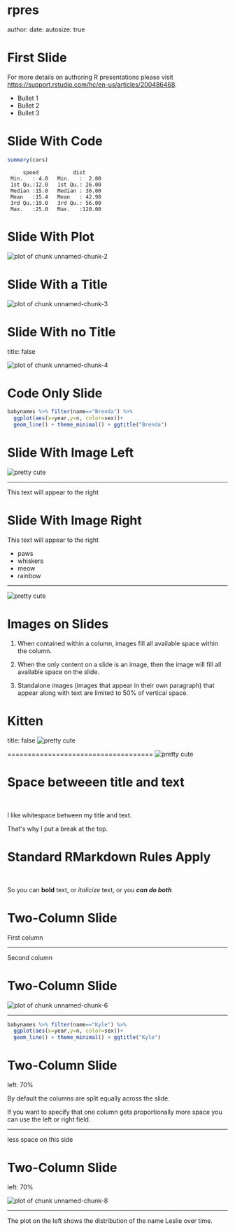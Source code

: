 rpres
========================================================
author: 
date: 
autosize: true



First Slide
========================================================

For more details on authoring R presentations please visit <https://support.rstudio.com/hc/en-us/articles/200486468>.

- Bullet 1
- Bullet 2
- Bullet 3

Slide With Code
========================================================


```r
summary(cars)
```

```
     speed           dist       
 Min.   : 4.0   Min.   :  2.00  
 1st Qu.:12.0   1st Qu.: 26.00  
 Median :15.0   Median : 36.00  
 Mean   :15.4   Mean   : 42.98  
 3rd Qu.:19.0   3rd Qu.: 56.00  
 Max.   :25.0   Max.   :120.00  
```

Slide With Plot
========================================================

![plot of chunk unnamed-chunk-2](second_pres-figure/unnamed-chunk-2-1.png)


Slide With a Title
========================================================

![plot of chunk unnamed-chunk-3](second_pres-figure/unnamed-chunk-3-1.png)


Slide With no Title
========================================================
title: false

![plot of chunk unnamed-chunk-4](second_pres-figure/unnamed-chunk-4-1.png)

Code Only Slide
====================================

```r
babynames %>% filter(name=="Brenda") %>%
  ggplot(aes(x=year,y=n, color=sex))+
  geom_line() + theme_minimal() + ggtitle("Brenda")
```


Slide With Image Left
====================================
![pretty cute](cats.jpg)
***
This text will appear to the right


Slide With Image Right
====================================
This text will appear to the right  

- paws
- whiskers
- meow
- rainbow  

***
![pretty cute](cats.jpg)



Images on Slides
====================================

1. When contained within a column, images fill all available space within the column.

2. When the only content on a slide is an image, then the image will fill all available space on the slide.

3. Standalone images (images that appear in their own paragraph) that appear along with text are limited to 50% of vertical space.

 
Kitten
====================================
title: false
![pretty cute](kitten.jpg)


====================================
![pretty cute](kitten.jpg)



Space betweeen title and text
====================================
<br>

I like whitespace between my title and text.

That's why I put a break at the top.



Standard RMarkdown Rules Apply
====================================
<br>

So you can **bold** text, or *italicize* text, or you __*can do both*__




Two-Column Slide
====================================
First column
***
Second column


Two-Column Slide
====================================

![plot of chunk unnamed-chunk-6](second_pres-figure/unnamed-chunk-6-1.png)
***


```r
babynames %>% filter(name=="Kyle") %>%
  ggplot(aes(x=year,y=n, color=sex))+
  geom_line() + theme_minimal() + ggtitle("Kyle")
```




Two-Column Slide
====================================
left: 70%

By default the columns are split equally across the slide. 

If you want to specify that one column gets proportionally more space you can use the left or right field. 

***

less space on this side


Two-Column Slide
====================================
left: 70%

![plot of chunk unnamed-chunk-8](second_pres-figure/unnamed-chunk-8-1.png)

***

The plot on the left shows the distribution of the name Leslie over time.




